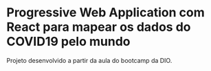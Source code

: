 # Progressive Web Application com React para mapear os dados do COVID19 pelo mundo

Projeto desenvolvido a partir da aula do bootcamp da DIO.